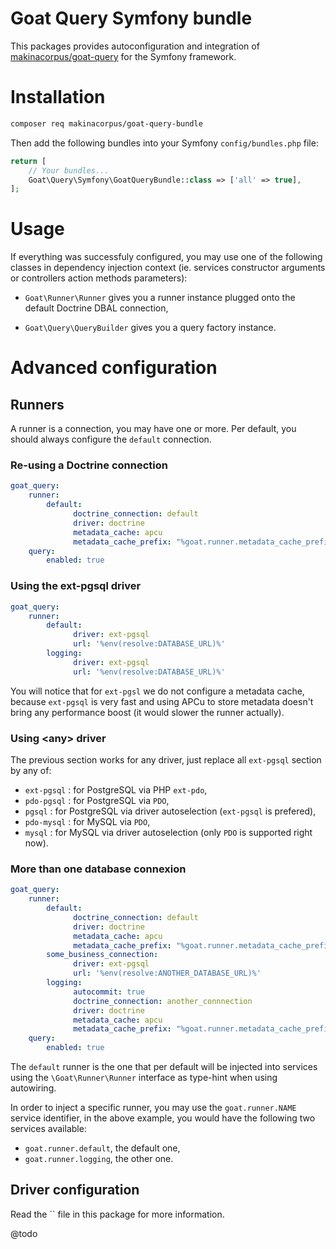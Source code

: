 # Goat Query Symfony bundle

This packages provides autoconfiguration and integration of
[makinacorpus/goat-query](https://github.com/pounard/goat-query)
for the Symfony framework.

# Installation

```sh
composer req makinacorpus/goat-query-bundle
```

Then add the following bundles into your Symfony `config/bundles.php` file:

```php
return [
    // Your bundles...
    Goat\Query\Symfony\GoatQueryBundle::class => ['all' => true],
];
```

# Usage

If everything was successfuly configured, you may use one of the following
classes in dependency injection context (ie. services constructor arguments
or controllers action methods parameters):

 - `Goat\Runner\Runner` gives you a runner instance plugged onto the default
   Doctrine DBAL connection,

 - `Goat\Query\QueryBuilder` gives you a query factory instance.

# Advanced configuration

## Runners

A runner is a connection, you may have one or more. Per default, you should
always configure the `default` connection.

### Re-using a Doctrine connection

```yaml
goat_query:
    runner:
        default:
              doctrine_connection: default
              driver: doctrine
              metadata_cache: apcu
              metadata_cache_prefix: "%goat.runner.metadata_cache_prefix%"
    query:
        enabled: true
```

### Using the ext-pgsql driver

```yaml
goat_query:
    runner:
        default:
              driver: ext-pgsql
              url: '%env(resolve:DATABASE_URL)%'
        logging:
              driver: ext-pgsql
              url: '%env(resolve:DATABASE_URL)%'
```

You will notice that for `ext-pgsl` we do not configure a metadata cache,
because `ext-pgsql` is very fast and using APCu to store metadata doesn't
bring any performance boost (it would slower the runner actually).

### Using &lt;any&gt; driver

The previous section works for any driver, just replace all `ext-pgsql` section
by any of:

 - `ext-pgsql` : for PostgreSQL via PHP `ext-pdo`,
 - `pdo-pgsql` : for PostgreSQL via `PDO`,
 - `pgsql` : for PostgreSQL via driver autoselection (`ext-pgsql` is prefered),
 - `pdo-mysql` : for MySQL via `PDO`,
 - `mysql` : for MySQL via driver autoselection (only `PDO` is supported right now).

### More than one database connexion

```yaml
goat_query:
    runner:
        default:
              doctrine_connection: default
              driver: doctrine
              metadata_cache: apcu
              metadata_cache_prefix: "%goat.runner.metadata_cache_prefix%"
        some_business_connection:
              driver: ext-pgsql
              url: '%env(resolve:ANOTHER_DATABASE_URL)%'
        logging:
              autocommit: true
              doctrine_connection: another_connnection
              driver: doctrine
              metadata_cache: apcu
              metadata_cache_prefix: "%goat.runner.metadata_cache_prefix%"
    query:
        enabled: true
```

The `default` runner is the one that per default will be injected into services
using the `\Goat\Runner\Runner` interface as type-hint when using autowiring.

In order to inject a specific runner, you may use the `goat.runner.NAME` service
identifier, in the above example, you would have the following two services
available:

 - `goat.runner.default`, the default one,
 - `goat.runner.logging`, the other one.

## Driver configuration

Read the `` file in this package for more information.

@todo

